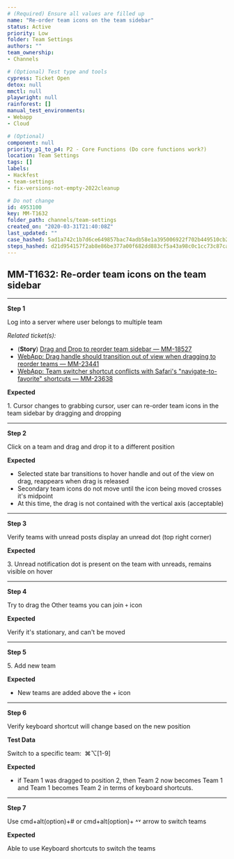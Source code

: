 ```yaml
---
# (Required) Ensure all values are filled up
name: "Re-order team icons on the team sidebar"
status: Active
priority: Low
folder: Team Settings
authors: ""
team_ownership: 
- Channels

# (Optional) Test type and tools
cypress: Ticket Open
detox: null
mmctl: null
playwright: null
rainforest: []
manual_test_environments: 
- Webapp
- Cloud

# (Optional)
component: null
priority_p1_to_p4: P2 - Core Functions (Do core functions work?)
location: Team Settings
tags: []
labels: 
- Hackfest
- team-settings
- fix-versions-not-empty-2022cleanup

# Do not change
id: 4953100
key: MM-T1632
folder_path: channels/team-settings
created_on: "2020-03-31T21:40:08Z"
last_updated: ""
case_hashed: 5ad1a742c1b7d6ce649857bac74adb58e1a395006922f702b449510cb2ff3e1098c8fba20007c806b30aeccff6da82f3
steps_hashed: d21d954157f2ab8e86be377a00f682dd883cf5a43a98c0c1cc73c87ca71cd307d0f031899ab20513ae4ebf8d943186af
---
```


## MM-T1632: Re-order team icons on the team sidebar

---

**Step 1**

Log into a server where user belongs to multiple team

_Related ticket(s):_

- (**Story**) [Drag and Drop to reorder team sidebar — MM-18527](https://mattermost.atlassian.net/browse/MM-18527)
- [WebApp: Drag handle should transition out of view when dragging to reorder teams — MM-23441](https://mattermost.atlassian.net/browse/MM-23441)
- [WebApp: Team switcher shortcut conflicts with Safari's "navigate-to-favorite" shortcuts — MM-23638](https://mattermost.atlassian.net/browse/MM-23638)

**Expected**

1\. Cursor changes to grabbing cursor, user can re-order team icons in the team sidebar by dragging and dropping

---

**Step 2**

Click on a team and drag and drop it to a different position

**Expected**

- Selected state bar transitions to hover handle and out of the view on drag, reappears when drag is released    
- Secondary team icons do not move until the icon being moved crosses it's midpoint 
- At this time, the drag is not contained with the vertical axis (acceptable)

---

**Step 3**

Verify teams with unread posts display an unread dot (top right corner)

**Expected**

3\. Unread notification dot is present on the team with unreads, remains visible on hover

---

**Step 4**

Try to drag the Other teams you can join `+` icon

**Expected**

Verify it's stationary, and can't be moved

---

**Step 5**

5\. Add new team

**Expected**

- New teams are added above the + icon

---

**Step 6**

Verify keyboard shortcut will change based on the new position

**Test Data**

Switch to a specific team:  ⌘⌥\[1-9]

**Expected**

- if Team 1 was dragged to position 2, then Team 2 now becomes Team 1 and Team 1 becomes Team 2 in terms of keyboard shortcuts.

---

**Step 7**

Use cmd+alt(option)+# or cmd+alt(option)+ ˄˅ arrow to switch teams

**Expected**

Able to use Keyboard shortcuts to switch the teams
